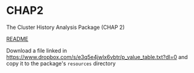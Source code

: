 # CHAP2
The Cluster History Analysis Package (CHAP 2)

<a href="README.html"> README </a>

Download a file linked in https://www.dropbox.com/s/e3q5e4jwlx6vbtr/p_value_table.txt?dl=0 and copy it to the package's <code>resources</code> directory
